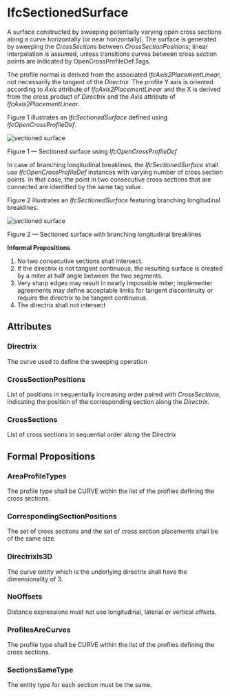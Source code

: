 # IfcSectionedSurface

A surface constructed by sweeping potentially varying open cross sections along a curve horizontally (or near horizontally). The surface is generated by sweeping the _CrossSections_ between _CrossSectionPositions_; linear interpolation is assumed, unless transitions curves between cross section points are indicated by OpenCrossProfileDef.Tags.<!-- end of definition -->

The profile normal is derived from the associated _IfcAxis2PlacementLinear_, not necessarily the tangent of the _Directrix_. The profile Y axis is oriented according to _Axis_ attribute of _IfcAxis2PlacementLinear_ and the X is derived from the cross product of _Directrix_ and the _Axis_ attribute of _IfcAxis2PlacementLinear_.

Figure 1 illustrates an _IfcSectionedSurface_ defined using _IfcOpenCrossProfileDef_.

![sectioned surface](../../../../figures/IfcSectionedSurface_1.png)

Figure 1 — Sectioned surface using _IfcOpenCrossProfileDef_

In case of branching longitudinal breaklines, the _IfcSectionedSurface_ shall use _IfcOpenCrossProfileDef_ instances with varying number of cross section points. In that case, the point in two consecutive cross sections that are connected are identified by the same tag value.

Figure 2 illustrates an _IfcSectionedSurface_ featuring branching longitudinal breaklines.

![sectioned surface](../../../../figures/IfcSectionedSurface_2.png)

Figure 2 — Sectioned surface with branching longitudinal breaklines

**Informal Propositions**

1. No two consecutive sections shall intersect.
2. If the directrix is not tangent continuous, the resulting surface is created by a miter at half angle between the two segments.
3. Very sharp edges may result in nearly impossible miter; implementer agreements may define acceptable limits for tangent discontinuity or require the directrix to be tangent continuous.
4. The directrix shall not intersect

## Attributes

### Directrix
The curve used to define the sweeping operation

### CrossSectionPositions
List of positions in sequentially increasing order paired with _CrossSections_, indicating the position of the corresponding section along the _Directrix_.

### CrossSections
List of cross sections in sequential order along the Directrix

## Formal Propositions

### AreaProfileTypes
The profile type shall be CURVE within the list of the profiles defining the cross sections.

### CorrespondingSectionPositions
The set of cross sections and the set of cross section placements shall be of the same size.

### DirectrixIs3D
The curve entity which is the underlying directrix shall have the dimensionality of 3.

### NoOffsets
Distance expressions must not use longitudinal, laterial or vertical offsets.

### ProfilesAreCurves
The profile type shall be CURVE within the list of the profiles defining the cross sections.

### SectionsSameType
The entity type for each section must be the same.

